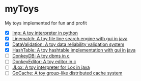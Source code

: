 # myToys

My toys implemented for fun and profit

- [x] [Imp: A toy interpreter in python](./Imp)
- [x] [Linematch: A toy file line search engine with gui in java](./Linematch)
- [x] [DataValidation: A toy data reliability validation system](./DataValidation)
- [x] [HashTable: A toy hashtable implementation with gui in java](./HashTable)
- [ ] [DonkeyDB: A toy dbms in c](./DonkeyDB)
- [ ] [DonkeyEditor: A toy editor in c](./DonkeyEditor)
- [ ] [JLox: A toy interpreter for Lox in java](./jlox)
- [ ] [GoCache: A toy group-like distributed cache system](./GoCache)
